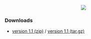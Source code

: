 <p align="center"><img src="http://i.imgur.com/mqWvEv1.png" style="border: 0px;"></p>

### Downloads
 - [version 1.1 (zip)](https://github.com/admiraltoad/ScotchPy/archive/1.1.zip) / [version 1.1 (tar.gz)](https://github.com/admiraltoad/ScotchPy/archive/1.1.tar.gz)
